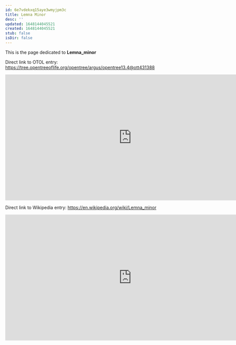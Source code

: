 ```yaml
---
id: 6e7vdekxq15aye3wmyjpm3c
title: Lemna Minor
desc: ''
updated: 1648144045521
created: 1648144045521
stub: false
isDir: false
---
```

This is the page dedicated to **Lemna_minor**


Direct link to OTOL entry: https://tree.opentreeoflife.org/opentree/argus/opentree13.4@ott431388



<html>
    <body>
    <iframe src="https://tree.opentreeoflife.org/opentree/argus/opentree13.4@ott431388"
    width="800" height="400" frameborder="0" allowfullscreen> </iframe>
    </body>
</html>
    


Direct link to Wikipedia entry: https://en.wikipedia.org/wiki/Lemna_minor



<html>
    <body>
    <iframe src="https://en.wikipedia.org/wiki/Lemna_minor"
    width="800" height="400" frameborder="0" allowfullscreen> </iframe>
    </body>
</html>
    
